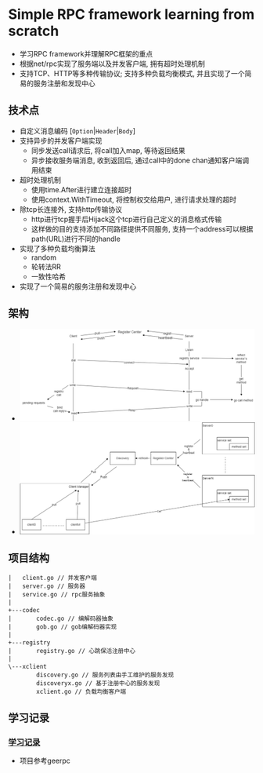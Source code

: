 # Simple RPC framework learning from scratch
- 学习RPC framework并理解RPC框架的重点
- 根据net/rpc实现了服务端以及并发客户端, 拥有超时处理机制
- 支持TCP、HTTP等多种传输协议; 支持多种负载均衡模式, 并且实现了一个简易的服务注册和发现中心

## 技术点
- 自定义消息编码 [`Option`|`Header`|`Body`]
- 支持异步的并发客户端实现
  - 同步发送call请求后, 将call加入map, 等待返回结果
  - 异步接收服务端消息, 收到返回后, 通过call中的done chan通知客户端调用结束
- 超时处理机制
  - 使用time.After进行建立连接超时
  - 使用context.WithTimeout, 将控制权交给用户, 进行请求处理的超时
- 除tcp长连接外, 支持http传输协议
  - http进行tcp握手后Hijack这个tcp进行自己定义的消息格式传输
  - 这样做的目的支持添加不同路径提供不同服务, 支持一个address可以根据path(URL)进行不同的handle
- 实现了多种负载均衡算法
  - random
  - 轮转法RR
  - 一致性哈希
- 实现了一个简易的服务注册和发现中心

## 架构
- ![流程图](/doc/process.png)
- ![关系图](/doc/relation.png)

## 项目结构
```text
|   client.go // 并发客户端
|   server.go // 服务器
|   service.go // rpc服务抽象
|
+---codec
|       codec.go // 编解码器抽象
|       gob.go // gob编解码器实现
|
+---registry
|       registry.go // 心跳保活注册中心
|
\---xclient
        discovery.go // 服务列表由手工维护的服务发现
        discoveryx.go // 基于注册中心的服务发现
        xclient.go // 负载均衡客户端
```

## 学习记录
### [学习记录](https://soongao.github.io/posts/rpcframe/)
- 项目参考geerpc
